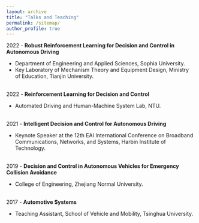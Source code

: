 ```yaml
---
layout: archive
title: "Talks and Teaching"
permalink: /sitemap/
author_profile: true
---
```


2022 - **Robust Reinforcement Learning for Decision and Control in Autonomous Driving**<br>
* Department of Engineering and Applied Sciences, Sophia University.<br>
* Key Laboratory of Mechanism Theory and Equipment Design, Ministry of Education, Tianjin University.<br><br>


2022 - **Reinforcement Learning for Decision and Control**<br>
* Automated Driving and Human-Machine System Lab, NTU.<br><br>


2021 - **Intelligent Decision and Control for Autonomous Driving**<br>
* Keynote Speaker at the 12th EAI International Conference on Broadband Communications, Networks, and Systems, Harbin Institute of Technology.<br><br>


2019 - **Decision and Control in Autonomous Vehicles for Emergency Collision Avoidance**<br>
* College of Engineering, Zhejiang Normal University.<br><br>


2017 - **Automotive Systems**<br>
* Teaching Assistant, School of Vehicle and Mobility, Tsinghua University.<br><br>
